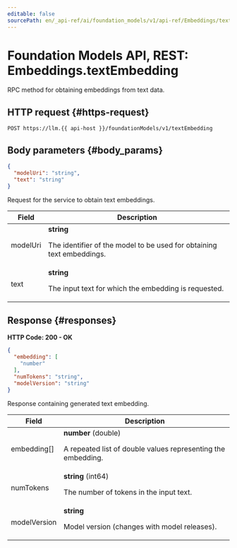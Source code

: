 ```yaml
---
editable: false
sourcePath: en/_api-ref/ai/foundation_models/v1/api-ref/Embeddings/textEmbedding.md
---
```


# Foundation Models API, REST: Embeddings.textEmbedding
RPC method for obtaining embeddings from text data.
 

 
## HTTP request {#https-request}
```
POST https://llm.{{ api-host }}/foundationModels/v1/textEmbedding
```
 
## Body parameters {#body_params}
 
```json 
{
  "modelUri": "string",
  "text": "string"
}
```
Request for the service to obtain text embeddings.
 
Field | Description
--- | ---
modelUri | **string**<br><p>The identifier of the model to be used for obtaining text embeddings.</p> 
text | **string**<br><p>The input text for which the embedding is requested.</p> 
 
## Response {#responses}
**HTTP Code: 200 - OK**

```json 
{
  "embedding": [
    "number"
  ],
  "numTokens": "string",
  "modelVersion": "string"
}
```
Response containing generated text embedding.
 
Field | Description
--- | ---
embedding[] | **number** (double)<br><p>A repeated list of double values representing the embedding.</p> 
numTokens | **string** (int64)<br><p>The number of tokens in the input text.</p> 
modelVersion | **string**<br><p>Model version (changes with model releases).</p> 